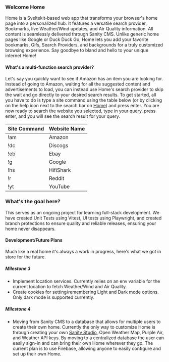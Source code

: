 ### Welcome Home
Home is a Sveltekit-based web app that transforms your browser's home page into a personalized hub. It features a versatile search provider, Bookmarks, live Weather/Wind updates, and Air Quality information. All content is seamlessly delivered through Sanity CMS. Unlike generic home pages like Google or Duck Duck Go, Home lets you add your favorite bookmarks, Gifs, Search Providers, and backgrounds for a truly customized browsing experience. Say goodbye to bland and hello to your unique internet Home!
#### What's a multi-function search provider?
Let's say you quickly want to see if Amazon has an item you are looking for. Instead of going to Amazon, waiting for all the suggested content and advertisements to load, you can instead use Home's search provider to skip the wait and go directly to your desired search results.
To get started, all you have to do is type a site command using the table below (or by clicking on the help icon next to the search bar on [Home](https://home-topaz-five.vercel.app/)) and press enter.  You are now ready to search the website you selected, type in your query, press enter, and you will see the search result for your query. 

| Site Command | Website Name |
| ------------ | ------------ |
| !am          | Amazon       |
| !dc          | Discogs      |
| !eb          | Ebay         |
| !g           | Google       |
| !hs          | HifiShark    |
| !r           | Reddit       |
| !yt          | YouTube      |

### What's the goal here?
This serves as an ongoing project for learning full-stack development. We have created Unit Tests using Vitest, UI tests using Playwright, and created branch protections to ensure quality and reliable releases, ensuring your home never disappears.
#### Development/Future Plans
Much like a real home it's always a work in progress, here's what we got in store for the future.
##### Milestone 3
- Implement location services. Currently relies on an env variable for the current location to fetch Weather/Wind and Air Quality.
- Create cookies for setting/remembering Light and Dark mode options.  Only dark mode is supported currently.
##### Milestone 4
- Moving from Sanity CMS to a database that allows for multiple users to create their own home.  Currently the only way to customize Home is through creating your own [Sanity Studio](https://www.sanity.io/studio), Open Weather Map, Purple Air, and Weather API keys. By moving to a centralized database the user can easily sign-in and can bring their own Home wherever they go.  The current plan is to use Firebase, allowing anyone to easily configure and set up their own Home. 
